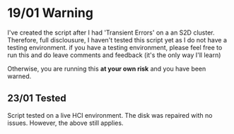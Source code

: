 # 19/01 Warning

I've created the script after I had 'Transient Errors' on a an S2D cluster.  Therefore, full disclousure, I haven't tested this script yet as I do not have a testing environment.
if you have a testing environment, please feel free to run this and do leave comments and feedback (it's the only way I'll learn)

Otherwise, you are running this **at your own risk** and you have been warned.

## 23/01 Tested

Script tested on a live HCI environment.  The disk was repaired with no issues. However, the above still applies.
